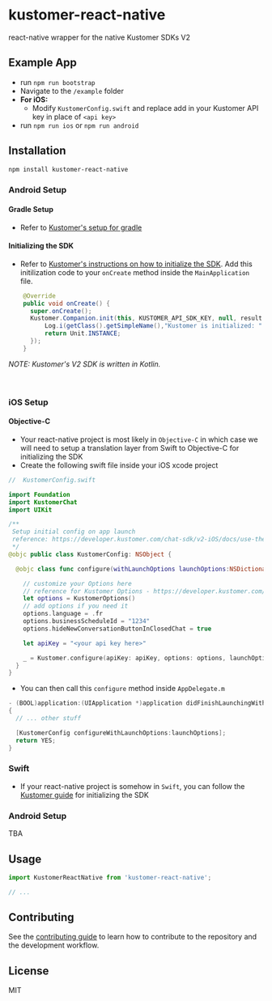 # kustomer-react-native

react-native wrapper for the native Kustomer SDKs V2

## Example App

- run `npm run bootstrap`
- Navigate to the `/example` folder
- **For iOS:**
  - Modify `KustomerConfig.swift` and replace add in your Kustomer API key in place of `<api key>`
- run `npm run ios` or `npm run android`

## Installation

```sh
npm install kustomer-react-native
```

### Android Setup

#### Gradle Setup

- Refer to [Kustomer's setup for gradle](https://developer.kustomer.com/chat-sdk/v2-Android/docs/installation#install-with-gradle)

#### Initializing the SDK

- Refer to [Kustomer's instructions on how to initialize the SDK](https://developer.kustomer.com/chat-sdk/v2-Android/docs/installation#initialize-the-chat-android-sdk). Add this initilization code to your `onCreate` method inside the `MainApplication` file.

```java
    @Override
    public void onCreate() {
      super.onCreate();
      Kustomer.Companion.init(this, KUSTOMER_API_SDK_KEY, null, result -> {
          Log.i(getClass().getSimpleName(),"Kustomer is initialized: " + result.getDataOrNull());
          return Unit.INSTANCE;
      });
    }
```

_NOTE: Kustomer's V2 SDK is written in Kotlin._
<br />
<br />
<br />

### iOS Setup

#### Objective-C

- Your react-native project is most likely in `Objective-C` in which case we will need to setup a translation layer from Swift to Objective-C for initializing the SDK
- Create the following swift file inside your iOS xcode project

```swift
//  KustomerConfig.swift

import Foundation
import KustomerChat
import UIKit

/**
 Setup initial config on app launch
 reference: https://developer.kustomer.com/chat-sdk/v2-iOS/docs/use-the-sdk-with-objective-c#translation-layer-implementation
 */
@objc public class KustomerConfig: NSObject {

  @objc class func configure(withLaunchOptions launchOptions:NSDictionary) {

    // customize your Options here
    // reference for Kustomer Options - https://developer.kustomer.com/chat-sdk/v2-iOS/docs/configuration#kustomeroptions-class-reference
    let options = KustomerOptions()
    // add options if you need it
    options.language = .fr
    options.businessScheduleId = "1234"
    options.hideNewConversationButtonInClosedChat = true

    let apiKey = "<your api key here>"

    _ = Kustomer.configure(apiKey: apiKey, options: options, launchOptions: launchOptions as? [UIApplication.LaunchOptionsKey : Any])
  }
}
```

- You can then call this `configure` method inside `AppDelegate.m`

```swift
- (BOOL)application:(UIApplication *)application didFinishLaunchingWithOptions:(NSDictionary *)launchOptions
{
  // ... other stuff

  [KustomerConfig configureWithLaunchOptions:launchOptions];
  return YES;
}
```

### Swift

- If your react-native project is somehow in `Swift`, you can follow the [Kustomer guide](https://developer.kustomer.com/chat-sdk/v2-iOS/docs/configuration#kustomeroptions-class-reference) for initializing the SDK

### Android Setup

TBA

## Usage

```js
import KustomerReactNative from 'kustomer-react-native';

// ...
```

## Contributing

See the [contributing guide](CONTRIBUTING.md) to learn how to contribute to the repository and the development workflow.

## License

MIT

